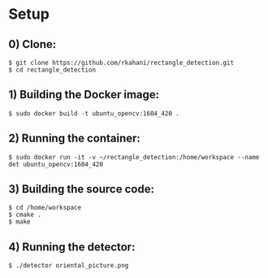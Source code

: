 
# Setup
## 0) Clone:
```
$ git clone https://github.com/rkahani/rectangle_detection.git
$ cd rectangle_detection
```

## 1) Building the Docker image:
`$ sudo docker build -t ubuntu_opencv:1604_420 .`

## 2) Running the container:
`$ sudo docker run -it -v ~/rectangle_detection:/home/workspace --name det ubuntu_opencv:1604_420`

## 3) Building the source code:
```
$ cd /home/workspace
$ cmake .
$ make
```

## 4) Running the detector:
`$ ./detector oriental_picture.png`


